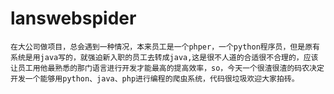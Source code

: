 # lanswebspider
    在大公司做项目，总会遇到一种情况，本来员工是一个phper，一个python程序员，但是原有系统是用java写的，就强迫新入职的员工去转成java,这是很不人道的合适很不合理的，应该让员工用他最熟悉的那门语言进行开发才能最高的提高效率，so，今天一个很渣很渣的码农决定开发一个能够用python、java、php进行编程的爬虫系统，代码很垃圾欢迎大家拍砖。

